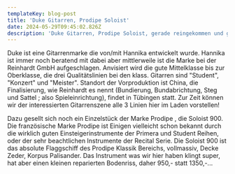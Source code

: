 ```yaml
---
templateKey: blog-post
title: 'Duke Gitarren, Prodipe Soloist'
date: 2024-05-29T09:45:02.826Z
description: 'Duke Gitarren, Prodipe Soloist, gerade reingekommen und getestet'
---
```

Duke ist eine Gitarrenmarke die von/mit Hannika entwickelt wurde. Hannika ist immer noch beratend mit dabei aber mittlerweile ist die Marke bei der Reinhardt GmbH aufgeschlagen. Anvisiert wird die gute Mittelklasse bis zur Oberklasse, die drei Qualitätslinien bei den klass. Gitarren sind "Student", "Konzert" und "Meister".  Standort der Vorproduktion ist China, die Finalisierung, wie Reinhardt es nennt (Bundierung, Bundabrichtung, Steg und Sattel ; also Spieleinrichtung), findet in Tübingen statt. Zur Zeit können wir der interessierten Gitarrenszene  alle 3 Linien hier im Laden vorstellen!

Dazu gesellt sich noch ein Einzelstück der Marke Prodipe , die Soloist 900. Die französische Marke Prodipe ist  Einigen  vielleicht schon bekannt durch die wirklich guten Einsteigerinstrumente der Primera und Student Reihen, oder der sehr beachtlichen Instrumente der Recital Serie. Die Soloist 900 ist das absolute  Flaggschiff des Prodipe Klassik  Bereichs,  vollmassiv, Decke Zeder, Korpus Palisander. Das Instrument was wir hier haben klingt super, hat aber einen kleinen reparierten Bodenriss, daher 950,- statt 1350,-...
